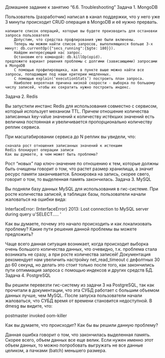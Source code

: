 Домашнее задание к занятию “6.6. Troubleshooting”
Задача 1. MongoDB

Пользователь (разработчик) написал в канал поддержки, что у него уже 3 минуты происходит CRUD операция в MongoDB и её нужно прервать.

    напишите список операций, которые вы будете производить для остановки запроса пользователя
        Допустим, что средства профлирования уже были включены.
        Теперь мы можем найти список запросов, выполняющихся больше 3-х минут: db.currentOp({"secs_running":{$gte: 180}}).
        Найдем интересующий нас запрос.
        Остановим его командой: db.killOp(opid).
    предложите вариант решения проблемы с долгими (зависающими) запросами в MongoDB
        С помощью профилировщика, как в пункте выше можно найти все запросы, попадающие под наши критерии медленных.
        С помощью explain(‘executionStats’) построить план запроса.
        Наиболее вероятная причина низкой скорости - выборка по большому числу записей, чтобы их сократить нужно построить индекс.

Задача 2. Redis

Вы запустили инстанс Redis для использования совместно с сервисом, который использует механизм TTL. Причем отношение количества записанных key-value значений к количеству истёкших значений есть величина постоянная и увеличивается пропорционально количеству реплик сервиса.

При масштабировании сервиса до N реплик вы увидели, что:

    сначала рост отношения записанных значений к истекшим
    Redis блокирует операции записи
    Как вы думаете, в чем может быть проблема?

Рост “новых” пар ключ-значение по отношению к тем, которые должны быть очищены говорит о том, что растет размер хранилища, а значит ресурс памяти заканчивается. Блокировка на запись, скорее свего, говорит о том, то выделенная память закончилась.
Задача 3. MySQL

Вы подняли базу данных MySQL для использования в гис-системе. При росте количества записей, в таблицах базы, пользователи начали жаловаться на ошибки вида:

InterfaceError: (InterfaceError) 2013: Lost connection to MySQL server during query u'SELECT..... '

Как вы думаете, почему это начало происходить и как локализовать проблему?
Какие пути решения данной проблемы вы можете предложить?

Чаще всего данная ситуация возникает, когда происходит выборка очень большого количества данных, что очевидно, т.к. проблема стала возникать не сразу, а при росте количества записей!
Документация рекомендует нам увеличить настройку net_read_timeout с дефолтных 30 до 60 секунд, но делать это стоит только после того, как закончились пути оптимиация запроса с помощью индексов и других средств БД.
Задача 4. PostgreSQL

Вы решили перевезти гис-систему из задачи 3 на PostgreSQL, так как прочитали в документации, что эта СУБД работает с большим объемом данных лучше, чем MySQL.
После запуска пользователи начали жаловаться, что СУБД время от времени становится недоступной. В dmesg вы видите, что:

postmaster invoked oom-killer

Как вы думаете, что происходит?
Как бы вы решили данную проблему?

Данная ошибка говорит о том, что закончилась выделенная память. Скорее всего, объем данных все еще велик.
Если нужен именно этот объем данных, то можно попробовать выгружать не все данные целиком, а пачками (batch) меньшего размера.